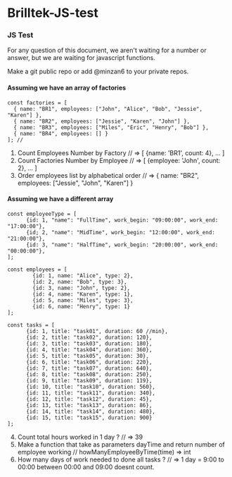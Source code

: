 # Brilltek-JS-test

### JS Test

For any question of this document, we aren't waiting for a number or answer, but we are waiting for javascript functions.

Make a git public repo or add @minzan6 to your private repos.

#### Assuming we have an array of factories

```
const factories = [
  { name: "BR1", employees: ["John", "Alice", "Bob", "Jessie", "Karen"] },
  { name: "BR2", employees: ["Jessie", "Karen", "John"] },
  { name: "BR3", employees: ["Miles", "Eric", "Henry", "Bob"] },
  { name: "BR4", employees: [] }
]; //
```

1. Count Employees Number by Factory // => [ {name: 'BR1', count: 4}, ... ]
2. Count Factories Number by Employee // => [ {employee: 'John', count: 2}, ... ]
3. Order employees list by alphabetical order // =>   { name: "BR2", employees: ["Jessie", "John", "Karen"] }


#### Assuming we have a different array

```
const employeeType = [
      {id: 1, "name": "FullTime", work_begin: "09:00:00", work_end: "17:00:00"},
      {id; 2, "name": "MidTime", work_begin: "12:00:00", work_end: "21:00:00"},
      {id: 3, "name": "HalfTime", work_begin: "20:00:00", work_end: "00:00:00"},
];

const employees = [
        {id: 1, name: "Alice", type: 2},
        {id: 2, name: "Bob", type: 3},
        {id: 3, name: "John", type: 2},
        {id: 4, name: "Karen", type: 1},
        {id: 5, name: "Miles", type: 3},
        {id: 6, name: "Henry", type: 1}
];

const tasks = [
      {id: 1, title: "task01", duration: 60 //min},
      {id: 2, title: "task02", duration: 120},
      {id: 3, title: "task03", duration: 180},
      {id: 4, title: "task04", duration: 360},
      {id: 5, title: "task05", duration: 30},
      {id: 6, title: "task06", duration: 220},
      {id: 7, title: "task07", duration: 640},
      {id: 8, title: "task08", duration: 250},
      {id: 9, title: "task09", duration: 119},
      {id: 10, title: "task10", duration: 560},
      {id: 11, title: "task11", duration: 340},
      {id: 12, title: "task12", duration: 45},
      {id: 13, title: "task13", duration: 86},
      {id: 14, title: "task14", duration: 480},
      {id: 15, title: "task15", duration: 900}
];

```

4. Count total hours worked in 1 day ? // => 39
5. Make a function that take as parameters dayTime and return number of employee working // howManyEmployeeByTime(time) => int
6. How many days of work needed to done all tasks ? // => 1 day = 9:00 to 00:00 between 00:00 and 09:00 doesnt count.
